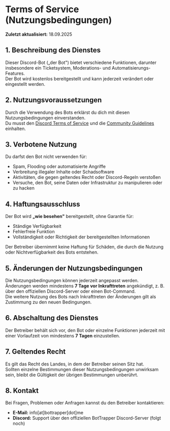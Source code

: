# Terms of Service (Nutzungsbedingungen)

**Zuletzt aktualisiert:** 18.09.2025

## 1. Beschreibung des Dienstes
Dieser Discord-Bot („der Bot") bietet verschiedene Funktionen, darunter insbesondere ein Ticketsystem, Moderations- und Automatisierungs-Features.  
Der Bot wird kostenlos bereitgestellt und kann jederzeit verändert oder eingestellt werden.

## 2. Nutzungsvoraussetzungen
Durch die Verwendung des Bots erklärst du dich mit diesen Nutzungsbedingungen einverstanden.  
Du musst den [Discord Terms of Service](https://discord.com/terms) und die [Community Guidelines](https://discord.com/guidelines) einhalten.

## 3. Verbotene Nutzung
Du darfst den Bot nicht verwenden für:
- Spam, Flooding oder automatisierte Angriffe
- Verbreitung illegaler Inhalte oder Schadsoftware
- Aktivitäten, die gegen geltendes Recht oder Discord-Regeln verstoßen
- Versuche, den Bot, seine Daten oder Infrastruktur zu manipulieren oder zu hacken

## 4. Haftungsausschluss
Der Bot wird **„wie besehen"** bereitgestellt, ohne Garantie für:
- Ständige Verfügbarkeit
- Fehlerfreie Funktion
- Vollständigkeit oder Richtigkeit der bereitgestellten Informationen  

Der Betreiber übernimmt keine Haftung für Schäden, die durch die Nutzung oder Nichtverfügbarkeit des Bots entstehen.

## 5. Änderungen der Nutzungsbedingungen
Die Nutzungsbedingungen können jederzeit angepasst werden.  
Änderungen werden mindestens **7 Tage vor Inkrafttreten** angekündigt, z. B. über den offiziellen Discord-Server oder einen Bot-Command.  
Die weitere Nutzung des Bots nach Inkrafttreten der Änderungen gilt als Zustimmung zu den neuen Bedingungen.

## 6. Abschaltung des Dienstes
Der Betreiber behält sich vor, den Bot oder einzelne Funktionen jederzeit mit einer Vorlaufzeit von mindestens **7 Tagen** einzustellen.

## 7. Geltendes Recht
Es gilt das Recht des Landes, in dem der Betreiber seinen Sitz hat.  
Sollten einzelne Bestimmungen dieser Nutzungsbedingungen unwirksam sein, bleibt die Gültigkeit der übrigen Bestimmungen unberührt.

## 8. Kontakt
Bei Fragen, Problemen oder Anfragen kannst du den Betreiber kontaktieren:  
- **E-Mail:** info[at]bottrapper[dot]me  
- **Discord:** Support über den offiziellen BotTrapper Discord-Server (folgt noch)